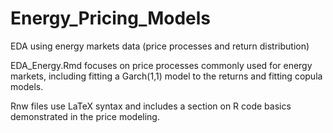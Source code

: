 # Energy_Pricing_Models
EDA using energy markets data (price processes and return distribution)

EDA_Energy.Rmd focuses on price processes commonly used for energy markets, 
including fitting a Garch(1,1) model to the returns and fitting copula models. 

Rnw files use LaTeX syntax and includes a section on R code basics
demonstrated in the price modeling.

